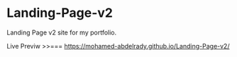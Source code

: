 # Landing-Page-v2
Landing Page v2 site for my portfolio.

Live Previw >>=== https://mohamed-abdelrady.github.io/Landing-Page-v2/
